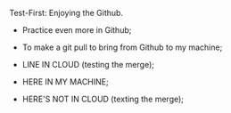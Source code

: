 Test-First:
Enjoying the Github.

- Practice even more in Github;
- To make a git pull to bring from Github to my machine;

- LINE IN CLOUD (testing the merge);
- HERE IN MY MACHINE;
- HERE'S NOT IN CLOUD (texting the merge);




